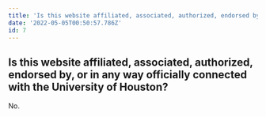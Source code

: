 ```yaml
---
title: 'Is this website affiliated, associated, authorized, endorsed by, or in any way officially connected with the University of Houston?'
date: '2022-05-05T00:50:57.786Z'
id: 7
---
```


## Is this website affiliated, associated, authorized, endorsed by, or in any way officially connected with the University of Houston?

No.